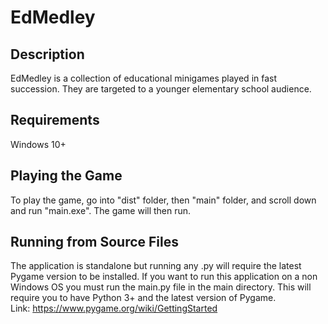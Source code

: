 # EdMedley

## Description
EdMedley is a collection of educational minigames played in fast succession. They are targeted to a younger elementary school audience.

## Requirements 
Windows 10+

## Playing the Game
To play the game, go into "dist" folder, then "main" folder, and scroll down and run "main.exe". The game will then run. 

## Running from Source Files
The application is standalone but running any .py will require the latest Pygame version to be installed. If you want to run this application on a non Windows OS you must run the main.py file in the main directory. This will require you to have Python 3+ and the latest version of Pygame.<br>Link: https://www.pygame.org/wiki/GettingStarted
